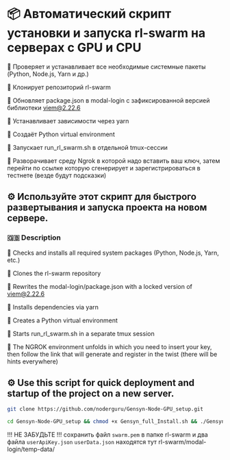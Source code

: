 # 📦 Автоматический скрипт установки и запуска rl-swarm на серверах с GPU и CPU

🔹 Проверяет и устанавливает все необходимые системные пакеты (Python, Node.js, Yarn и др.)

🔹 Клонирует репозиторий rl-swarm

🔹 Обновляет package.json в modal-login с зафиксированной версией библиотеки viem@2.22.6

🔹 Устанавливает зависимости через yarn

🔹 Создаёт Python virtual environment

🔹 Запускает run_rl_swarm.sh в отдельной tmux-сессии

🔹 Разворачивает среду Ngrok в которой надо вставить ваш ключ, затем перейти по ссылке которую сгенерирует и зарегистрироваться в тестнете (везде будут подсказки)

## ⚙️ Используйте этот скрипт для быстрого развертывания и запуска проекта на новом сервере.

### 🇬🇧 Description

🔹 Checks and installs all required system packages (Python, Node.js, Yarn, etc.)

🔹 Clones the rl-swarm repository

🔹 Rewrites the modal-login/package.json with a locked version of viem@2.22.6

🔹 Installs dependencies via yarn

🔹 Creates a Python virtual environment

🔹 Starts run_rl_swarm.sh in a separate tmux session

🔹 The NGROK environment unfolds in which you need to insert your key, then follow the link that will generate and register in the twist (there will be hints everywhere)

## ⚙️ Use this script for quick deployment and startup of the project on a new server.

```Bash
git clone https://github.com/noderguru/Gensyn-Node-GPU_setup.git
```
```Bash
cd Gensyn-Node-GPU_setup && chmod +x Gensyn_full_Install.sh && ./Gensyn_full_Install.sh
```
!!! НЕ ЗАБУДЬТЕ !!! сохранить файл ```swarm.pem``` в папке rl-swarm и два файла ```userApiKey.json``` ```userData.json``` находятся тут rl-swarm/modal-login/temp-data/


